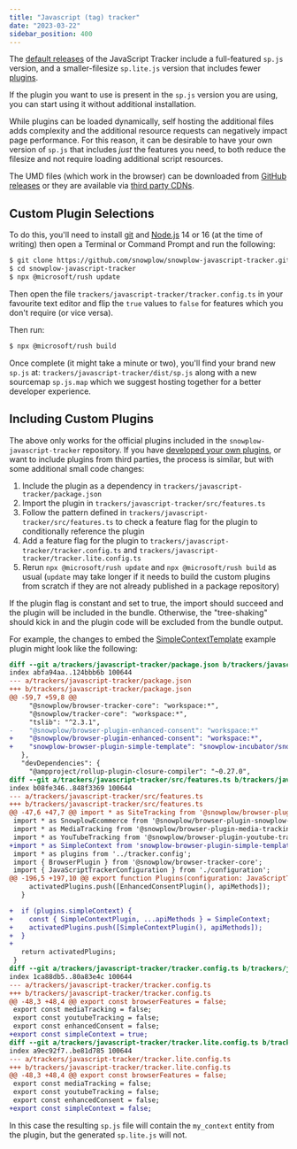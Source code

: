 ```yaml
---
title: "Javascript (tag) tracker"
date: "2023-03-22"
sidebar_position: 400
---
```


The [default releases](https://github.com/snowplow/snowplow-javascript-tracker/releases) of the JavaScript Tracker include a full-featured `sp.js` version, and a smaller-filesize `sp.lite.js` version that includes fewer [plugins](/docs/collecting-data/collecting-from-own-applications/javascript-trackers/web-tracker/plugins/index.md).

If the plugin you want to use is present in the `sp.js` version you are using, you can start using it without additional installation.

While plugins can be loaded dynamically, self hosting the additional files adds complexity and the additional resource requests can negatively impact page performance.
For this reason, it can be desirable to have your own version of `sp.js` that includes _just_ the features you need, to both reduce the filesize and not require loading additional script resources.

The UMD files (which work in the browser) can be downloaded from [GitHub releases](https://github.com/snowplow/snowplow-javascript-tracker/releases) or they are available via [third party CDNs](/docs/collecting-data/collecting-from-own-applications/javascript-trackers/web-tracker/hosting-the-javascript-tracker/third-party-cdn-hosting/index.md).

## Custom Plugin Selections
To do this, you'll need to install [git](https://git-scm.com/) and [Node.js](https://nodejs.org/en/) 14 or 16 (at the time of writing) then open a Terminal or Command Prompt and run the following:

```bash
$ git clone https://github.com/snowplow/snowplow-javascript-tracker.git
$ cd snowplow-javascript-tracker
$ npx @microsoft/rush update
```

Then open the file `trackers/javascript-tracker/tracker.config.ts` in your favourite text editor and flip the `true` values to `false` for features which you don't require (or vice versa).

Then run:

```bash
$ npx @microsoft/rush build
```

Once complete (it might take a minute or two), you'll find your brand new `sp.js` at:
`trackers/javascript-tracker/dist/sp.js` along with a new sourcemap `sp.js.map` which we suggest hosting together for a better developer experience.

## Including Custom Plugins
The above only works for the official plugins included in the `snowplow-javascript-tracker` repository.
If you have [developed your own plugins](/docs/collecting-data/collecting-from-own-applications/javascript-trackers/web-tracker/plugins/creating-your-own-plugins/index.md), or want to include plugins from third parties, the process is similar, but with some additional small code changes:

1. Include the plugin as a dependency in `trackers/javascript-tracker/package.json`
1. Import the plugin in `trackers/javascript-tracker/src/features.ts`
1. Follow the pattern defined in `trackers/javascript-tracker/src/features.ts` to check a feature flag for the plugin to conditionally reference the plugin
1. Add a feature flag for the plugin to `trackers/javascript-tracker/tracker.config.ts` and `trackers/javascript-tracker/tracker.lite.config.ts`
1. Rerun `npx @microsoft/rush update` and `npx @microsoft/rush build` as usual (`update` may take longer if it needs to build the custom plugins from scratch if they are not already published in a package repository)

If the plugin flag is constant and set to true, the import should succeed and the plugin will be included in the bundle.
Otherwise, the "tree-shaking" should kick in and the plugin code will be excluded from the bundle output.

For example, the changes to embed the [SimpleContextTemplate](https://github.com/snowplow-incubator/snowplow-browser-plugin-simple-template) example plugin might look like the following:

```diff
diff --git a/trackers/javascript-tracker/package.json b/trackers/javascript-tracker/package.json
index abfa94aa..124bbb6b 100644
--- a/trackers/javascript-tracker/package.json
+++ b/trackers/javascript-tracker/package.json
@@ -59,7 +59,8 @@
     "@snowplow/browser-tracker-core": "workspace:*",
     "@snowplow/tracker-core": "workspace:*",
     "tslib": "^2.3.1",
-    "@snowplow/browser-plugin-enhanced-consent": "workspace:*"
+    "@snowplow/browser-plugin-enhanced-consent": "workspace:*",
+    "snowplow-browser-plugin-simple-template": "snowplow-incubator/snowplow-browser-plugin-simple-template"
   },
   "devDependencies": {
     "@ampproject/rollup-plugin-closure-compiler": "~0.27.0",
diff --git a/trackers/javascript-tracker/src/features.ts b/trackers/javascript-tracker/src/features.ts
index b08fe346..848f3369 100644
--- a/trackers/javascript-tracker/src/features.ts
+++ b/trackers/javascript-tracker/src/features.ts
@@ -47,6 +47,7 @@ import * as SiteTracking from '@snowplow/browser-plugin-site-tracking';
 import * as SnowplowEcommerce from '@snowplow/browser-plugin-snowplow-ecommerce';
 import * as MediaTracking from '@snowplow/browser-plugin-media-tracking';
 import * as YouTubeTracking from '@snowplow/browser-plugin-youtube-tracking';
+import * as SimpleContext from 'snowplow-browser-plugin-simple-template';
 import * as plugins from '../tracker.config';
 import { BrowserPlugin } from '@snowplow/browser-tracker-core';
 import { JavaScriptTrackerConfiguration } from './configuration';
@@ -196,5 +197,10 @@ export function Plugins(configuration: JavaScriptTrackerConfiguration) {
     activatedPlugins.push([EnhancedConsentPlugin(), apiMethods]);
   }

+  if (plugins.simpleContext) {
+    const { SimpleContextPlugin, ...apiMethods } = SimpleContext;
+    activatedPlugins.push([SimpleContextPlugin(), apiMethods]);
+  }
+
   return activatedPlugins;
 }
diff --git a/trackers/javascript-tracker/tracker.config.ts b/trackers/javascript-tracker/tracker.config.ts
index 1ca88db5..80a83e4c 100644
--- a/trackers/javascript-tracker/tracker.config.ts
+++ b/trackers/javascript-tracker/tracker.config.ts
@@ -48,3 +48,4 @@ export const browserFeatures = false;
 export const mediaTracking = false;
 export const youtubeTracking = false;
 export const enhancedConsent = false;
+export const simpleContext = true;
diff --git a/trackers/javascript-tracker/tracker.lite.config.ts b/trackers/javascript-tracker/tracker.lite.config.ts
index a9ec92f7..be81d785 100644
--- a/trackers/javascript-tracker/tracker.lite.config.ts
+++ b/trackers/javascript-tracker/tracker.lite.config.ts
@@ -48,3 +48,4 @@ export const browserFeatures = false;
 export const mediaTracking = false;
 export const youtubeTracking = false;
 export const enhancedConsent = false;
+export const simpleContext = false;
```

In this case the resulting `sp.js` file will contain the `my_context` entity from the plugin, but the generated `sp.lite.js` will not.
